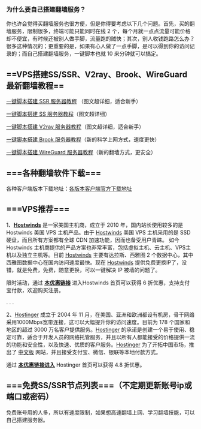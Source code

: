 ### 为什么要自己搭建翻墙服务？

你也许会觉得买翻墙服务也很方便，但是你得要考虑以下几个问题。首先，买的翻墙服务，限制很多，终端可能只能同时在线 2 个，每个月就一点点流量可能价格却不便宜，有时候还被别人做手脚，流量跑的贼快；其次，别人收钱跑路怎么办？很多这种情况的；更重要的是，如果有心人做了一点手脚，是可以得到你的访问记录的；而自己搭建翻墙服务，一键脚本也就 10 来分钟就可以搞定。


## ==VPS搭建SS/SSR、V2ray、Brook、WireGuard最新翻墙教程==

[一键脚本搭建 SSR 服务器教程](https://github.com/xiaoming2028/FreeNetwork/wiki/VPS%E4%B8%80%E9%94%AE%E8%84%9A%E6%9C%AC%E6%90%AD%E5%BB%BASSR%E6%95%99%E7%A8%8B%EF%BC%8CYoutube%E7%9C%8B4k%E8%A7%86%E9%A2%91%E6%97%A0%E5%8E%8B%E5%8A%9B) （图文超详细，适合新手）

[一键脚本搭建 SS 服务器教程](https://github.com/xiaoming2028/kexueshangwang/wiki/%E4%B8%80%E9%94%AE%E5%BF%AB%E9%80%9F%E6%90%AD%E5%BB%BASS%E6%95%99%E7%A8%8B-vps%E6%90%AD%E5%BB%BAss%EF%BC%88%E6%9C%80%E6%96%B0%E7%A7%91%E5%AD%A6%E4%B8%8A%E7%BD%91%EF%BC%89)（图文超详细）

[一键脚本搭建 V2ray 服务器教程](https://github.com/xiaoming2028/kexueshangwang/wiki/%E7%BE%8E%E5%9B%BDVPS-Hostwinds%E4%B8%80%E9%94%AE%E8%84%9A%E6%9C%AC%E6%90%AD%E5%BB%BAV2Ray%E6%9C%80%E6%96%B0%E4%B8%AD%E6%96%87%E6%95%99%E7%A8%8B)（图文超详细，适合新手）

[一键脚本搭建 Brook 服务器教程](https://github.com/xiaoming2028/kexueshangwang/wiki/%E6%9C%80%E6%96%B0VPS%E4%B8%80%E9%94%AE%E6%90%AD%E5%BB%BABrook%E6%95%99%E7%A8%8B%EF%BC%8C%E8%B6%85%E8%AF%A6%E7%BB%86%E5%9B%BE%E6%96%87%E7%BF%BB%E5%A2%99%E6%95%99%E7%A8%8B)（新的科学上网方式，速度更快）

[一键脚本搭建 WireGuard 服务器教程](https://github.com/xiaoming2028/kexueshangwang/wiki/VPS%E6%90%AD%E5%BB%BAWireGuard%E6%9C%8D%E5%8A%A1%E7%AB%AF%E4%B8%AD%E6%96%87%E6%95%99%E7%A8%8B-%E5%8F%AF%E5%A4%8D%E6%B4%BB%E8%A2%AB%E5%A2%99IP)（新的翻墙方式，更安全）

## ===各种翻墙软件下载===

各种客户端版本下载地址：[各版本客户端官方下载地址](https://github.com/xiaoming2028/kexueshangwang/releases)

## ===VPS推荐===

1、[**Hostwinds**](https://affiliates.hostwinds.com/hostwinds.php?id=7011&tid2=github&url=1216) 是一家美国主机商，成立于 2010 年，国内站长使用较多的是 Hostwinds 美国 VPS 主机产品。由于 [Hostwinds](https://affiliates.hostwinds.com/hostwinds.php?id=7011&tid2=github&url=1224) 美国 VPS 主机采用的是 SSD 硬盘，而且所有方案都有全球 CDN 加速功能，因而也备受用户青睐。 如今 Hostwinds 主机商提供的产品方案也非常丰富，包括虚拟主机、云主机、VPS主机以及独立主机等。目前 [Hostwinds](https://affiliates.hostwinds.com/hostwinds.php?id=7011&tid2=github&url=1216) 主要有达拉斯、西雅图 2 个数据中心，其中西雅图数据中心在国内访问速度最快。现在 [Hostwinds](https://affiliates.hostwinds.com/hostwinds.php?id=7011&tid2=github&url=1224) 提供免费更换IP了，没错，就是免费，免费，随意更换，可以一键解决 IP 被墙的问题了。

限时活动，通过 [**本优惠链接**](https://affiliates.hostwinds.com/hostwinds.php?id=7011&tid2=github&url=1224) 进入Hostwinds 首页可以获得 6 折优惠，支持支付宝付款，欢迎购买注册。

.
.
.

2、[Hostinger](https://www.hostg.xyz/aff_c?offer_id=6&aff_id=18493&aff_sub=GitHub&url_id=39) 成立于 2004 年 11 月，在美国、亚洲和欧洲都设有机房，骨干网络采用1000Mbps宽带连接，这可以大幅提升你的访问速度。目前为 178 个国家和地区的超过 3000 万名客户提供服务。[Hostinger](https://www.hostg.xyz/aff_c?offer_id=6&aff_id=18493&aff_sub=GitHub&url_id=39) 的承诺是创建一个易于使用、稳定可靠，适合于开发人员的网络托管服务，并且以所有人都能接受的价格提供一流的功能和安全性，以及快速、优质的客户服务。[Hostinger](https://www.hostg.xyz/aff_c?offer_id=6&aff_id=18493&aff_sub=GitHub&url_id=39) 为了开拓中国市场，推出了 [中文版](https://www.hostg.xyz/aff_c?offer_id=6&aff_id=18493&aff_sub=GitHub&url_id=39) 网站，并且接受支付宝、微信、银联等本地付款方式。

通过 [**本优惠链接进入**](https://www.hostg.xyz/aff_c?offer_id=6&aff_id=18493&aff_sub=GitHub&url_id=39) Hostinger 首页可以获得 4.8 折优惠。



## ===免费SS/SSR节点列表===（不定期更新账号ip或端口或密码）

免费账号用的人多，所以有速度限制，如果想高速翻墙上网、学习翻墙技能，可以自己搭建服务器。

